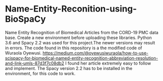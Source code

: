 # Name-Entity-Reconition-using-BioSpaCy
Name Entity Recognition of Biomedical Articles from the CORD-19 PMC data base.
Create a new environment before uploading these libraries. Python 3.6 and Spacy 2.2 was used for this project.The newer versions may result in errors.
The code found in this repository is a the modified code of Wuraola Oyewusi.
https://medium.com/@oyewusiwuraola/how-to-use-scispacy-for-biomedical-named-entity-recognition-abbreviation-resolution-and-link-umls-87d3f7c08db2
 I found her article extremely easy to follow and implement.
The Spacy version 2.2 has to be installed in the environment, for this code to work.
